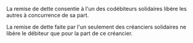 La remise de dette consentie à l'un des codébiteurs solidaires libère les autres à concurrence de sa part.

La remise de dette faite par l'un seulement des créanciers solidaires ne libère le débiteur que pour la part de ce créancier.
